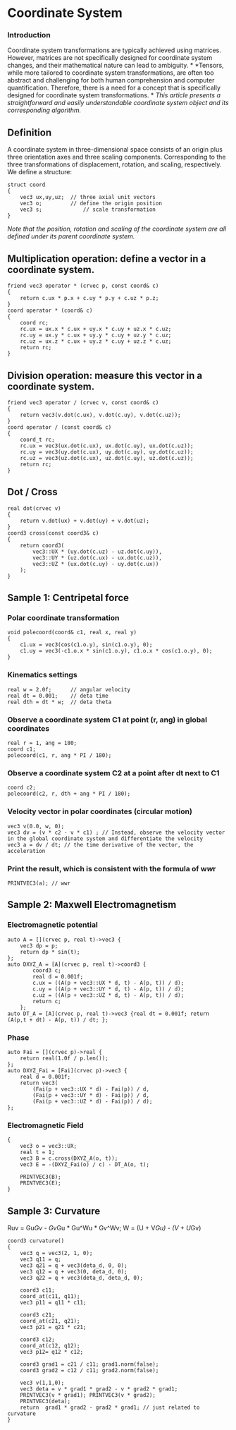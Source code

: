 # Coordinate System

### Introduction
Coordinate system transformations are typically achieved using matrices. However, matrices are not specifically designed for coordinate system changes, and their mathematical nature can lead to ambiguity. *
*Tensors, while more tailored to coordinate system transformations, are often too abstract and challenging for both human comprehension and computer quantification. Therefore, there is a need for a concept that is specifically designed for coordinate system transformations. *
*This article presents a straightforward and easily understandable coordinate system object and its corresponding algorithm.*
## Definition
A coordinate system in three-dimensional space consists of an origin plus three orientation axes and three scaling components. Corresponding to the three transformations of displacement, rotation, and scaling, respectively.
We define a structure:
````
struct coord
{
    vec3 ux,uy,uz; 	// three axial unit vectors
    vec3 o; 		// define the origin position
    vec3 s; 	        // scale transformation
}
````
*Note that the position, rotation and scaling of the coordinate system are all defined under its parent coordinate system.*
## Multiplication operation: define a vector in a coordinate system.
```
friend vec3 operator * (crvec p, const coord& c)
{
    return c.ux * p.x + c.uy * p.y + c.uz * p.z;
}
coord operator * (coord& c)
{
    coord rc;
    rc.ux = ux.x * c.ux + uy.x * c.uy + uz.x * c.uz;
    rc.uy = ux.y * c.ux + uy.y * c.uy + uz.y * c.uz;
    rc.uz = ux.z * c.ux + uy.z * c.uy + uz.z * c.uz;
    return rc;
}
```
## Division operation: measure this vector in a coordinate system.
```
friend vec3 operator / (crvec v, const coord& c)
{
	return vec3(v.dot(c.ux), v.dot(c.uy), v.dot(c.uz));
}
coord operator / (const coord& c)
{
	coord_t rc;
	rc.ux = vec3(ux.dot(c.ux), ux.dot(c.uy), ux.dot(c.uz));
	rc.uy = vec3(uy.dot(c.ux), uy.dot(c.uy), uy.dot(c.uz));
	rc.uz = vec3(uz.dot(c.ux), uz.dot(c.uy), uz.dot(c.uz));
	return rc;
}
```
## Dot / Cross
```
real dot(crvec v)
{
	return v.dot(ux) + v.dot(uy) + v.dot(uz);
}
coord3 cross(const coord3& c)
{
	return coord3(
		vec3::UX * (uy.dot(c.uz) - uz.dot(c.uy)),
		vec3::UY * (uz.dot(c.ux) - ux.dot(c.uz)),
		vec3::UZ * (ux.dot(c.uy) - uy.dot(c.ux))
	);
}
```

## Sample 1: Centripetal force
### Polar coordinate transformation
````
void polecoord(coord& c1, real x, real y)
{
    c1.ux = vec3(cos(c1.o.y), sin(c1.o.y), 0);
    c1.uy = vec3(-c1.o.x * sin(c1.o.y), c1.o.x * cos(c1.o.y), 0);
}
````
### Kinematics settings
````
real w = 2.0f; 		// angular velocity
real dt = 0.001; 	// deta time
real dth = dt * w; 	// deta theta
````

### Observe a coordinate system C1 at point (r, ang) in global coordinates
````
real r = 1, ang = 180;
coord c1;
polecoord(c1, r, ang * PI / 180);
````
### Observe a coordinate system C2 at a point after dt next to C1
````
coord c2;
polecoord(c2, r, dth + ang * PI / 180);
````
### Velocity vector in polar coordinates (circular motion)
````
vec3 v(0.0, w, 0);
vec3 dv = (v * c2 - v * c1) ; // Instead, observe the velocity vector in the global coordinate system and differentiate the velocity
vec3 a = dv / dt; // the time derivative of the vector, the acceleration
````

### Print the result, which is consistent with the formula of w*w*r
````
PRINTVEC3(a); // wwr
````

## Sample 2: Maxwell Electromagnetism
### Electromagnetic potential
```
auto A = [](crvec p, real t)->vec3 {
	vec3 dp = p;
	return dp * sin(t); 
};
auto DXYZ_A = [A](crvec p, real t)->coord3 {
		coord3 c;
		real d = 0.001f;
		c.ux = ((A(p + vec3::UX * d, t) - A(p, t)) / d);
		c.uy = ((A(p + vec3::UY * d, t) - A(p, t)) / d);
		c.uz = ((A(p + vec3::UZ * d, t) - A(p, t)) / d);
		return c;
	};
auto DT_A = [A](crvec p, real t)->vec3 {real dt = 0.001f; return (A(p,t + dt) - A(p, t)) / dt; };
```
### Phase
```
auto Fai = [](crvec p)->real {
	return real(1.0f / p.len()); 
};
auto DXYZ_Fai = [Fai](crvec p)->vec3 {
	real d = 0.001f; 
	return vec3(
		(Fai(p + vec3::UX * d) - Fai(p)) / d,
		(Fai(p + vec3::UY * d) - Fai(p)) / d,
		(Fai(p + vec3::UZ * d) - Fai(p)) / d);
};
```
### Electromagnetic Field
```
{
	vec3 o = vec3::UX;
	real t = 1;
	vec3 B = c.cross(DXYZ_A(o, t));
	vec3 E = -(DXYZ_Fai(o) / c) - DT_A(o, t);

	PRINTVEC3(B);
	PRINTVEC3(E);
}
```
## Sample 3: Curvature
Ruv = Gu*Gv - Gv*Gu * Gu^Wu * Gv^Wv;  W = (U + V*Gu) - (V + U*Gv)
```
coord3 curvature()
{
	vec3 q = vec3(2, 1, 0);
	vec3 q11 = q;
	vec3 q21 = q + vec3(deta_d, 0, 0);
	vec3 q12 = q + vec3(0, deta_d, 0);
	vec3 q22 = q + vec3(deta_d, deta_d, 0);
	
	coord3 c11;
	coord_at(c11, q11);
	vec3 p11 = q11 * c11;

	coord3 c21;
	coord_at(c21, q21);
	vec3 p21 = q21 * c21;

	coord3 c12;
	coord_at(c12, q12);
	vec3 p12= q12 * c12;

	coord3 grad1 = c21 / c11; grad1.norm(false);
	coord3 grad2 = c12 / c11; grad2.norm(false);

	vec3 v(1,1,0);
	vec3 deta = v * grad1 * grad2 - v * grad2 * grad1;
	PRINTVEC3(v * grad1); PRINTVEC3(v * grad2);
	PRINTVEC3(deta);
	return  grad1 * grad2 - grad2 * grad1; // just related to curvature
}
```
